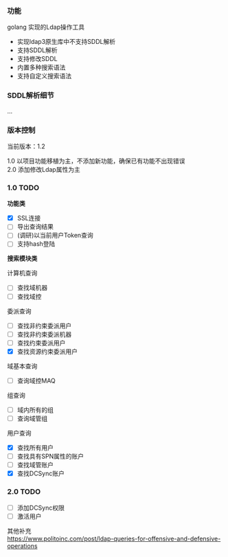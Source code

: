 ### 功能

golang 实现的Ldap操作工具

- 实现ldap3原生库中不支持SDDL解析
- 支持SDDL解析
- 支持修改SDDL
- 内置多种搜索语法
- 支持自定义搜索语法

### SDDL解析细节

...

### 版本控制
当前版本：1.2

1.0 以项目功能移植为主，不添加新功能，确保已有功能不出现错误  
2.0 添加修改Ldap属性为主

### 1.0 TODO

**功能类**  
- [x] SSL连接  
- [ ] 导出查询结果  
- [ ] (调研)以当前用户Token查询
- [ ] 支持hash登陆

**搜索模块类**  

计算机查询
- [ ] 查找域机器  
- [ ] 查找域控  

委派查询
- [ ] 查找非约束委派用户    
- [ ] 查找非约束委派机器  
- [ ] 查找约束委派用户  
- [x] 查找资源约束委派用户  

域基本查询
- [ ] 查询域控MAQ  

组查询
- [ ] 域内所有的组  
- [ ] 查询域管组  

用户查询
- [x] 查找所有用户  
- [ ] 查找具有SPN属性的账户  
- [ ] 查找域管账户  
- [x] 查找DCSync账户

### 2.0 TODO

- [ ] 添加DCSync权限
- [ ] 激活用户

其他补充  
https://www.politoinc.com/post/ldap-queries-for-offensive-and-defensive-operations